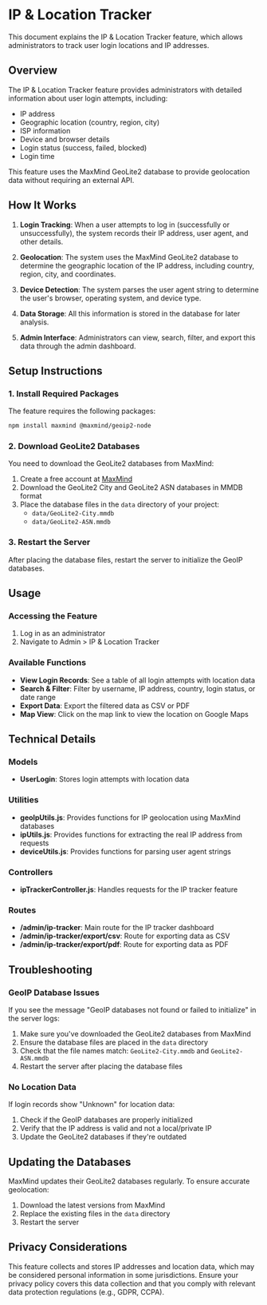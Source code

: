 # IP & Location Tracker

This document explains the IP & Location Tracker feature, which allows administrators to track user login locations and IP addresses.

## Overview

The IP & Location Tracker feature provides administrators with detailed information about user login attempts, including:

- IP address
- Geographic location (country, region, city)
- ISP information
- Device and browser details
- Login status (success, failed, blocked)
- Login time

This feature uses the MaxMind GeoLite2 database to provide geolocation data without requiring an external API.

## How It Works

1. **Login Tracking**: When a user attempts to log in (successfully or unsuccessfully), the system records their IP address, user agent, and other details.

2. **Geolocation**: The system uses the MaxMind GeoLite2 database to determine the geographic location of the IP address, including country, region, city, and coordinates.

3. **Device Detection**: The system parses the user agent string to determine the user's browser, operating system, and device type.

4. **Data Storage**: All this information is stored in the database for later analysis.

5. **Admin Interface**: Administrators can view, search, filter, and export this data through the admin dashboard.

## Setup Instructions

### 1. Install Required Packages

The feature requires the following packages:

```bash
npm install maxmind @maxmind/geoip2-node
```

### 2. Download GeoLite2 Databases

You need to download the GeoLite2 databases from MaxMind:

1. Create a free account at [MaxMind](https://www.maxmind.com/en/geolite2/signup)
2. Download the GeoLite2 City and GeoLite2 ASN databases in MMDB format
3. Place the database files in the `data` directory of your project:
   - `data/GeoLite2-City.mmdb`
   - `data/GeoLite2-ASN.mmdb`

### 3. Restart the Server

After placing the database files, restart the server to initialize the GeoIP databases.

## Usage

### Accessing the Feature

1. Log in as an administrator
2. Navigate to Admin > IP & Location Tracker

### Available Functions

- **View Login Records**: See a table of all login attempts with location data
- **Search & Filter**: Filter by username, IP address, country, login status, or date range
- **Export Data**: Export the filtered data as CSV or PDF
- **Map View**: Click on the map link to view the location on Google Maps

## Technical Details

### Models

- **UserLogin**: Stores login attempts with location data

### Utilities

- **geoIpUtils.js**: Provides functions for IP geolocation using MaxMind databases
- **ipUtils.js**: Provides functions for extracting the real IP address from requests
- **deviceUtils.js**: Provides functions for parsing user agent strings

### Controllers

- **ipTrackerController.js**: Handles requests for the IP tracker feature

### Routes

- **/admin/ip-tracker**: Main route for the IP tracker dashboard
- **/admin/ip-tracker/export/csv**: Route for exporting data as CSV
- **/admin/ip-tracker/export/pdf**: Route for exporting data as PDF

## Troubleshooting

### GeoIP Database Issues

If you see the message "GeoIP databases not found or failed to initialize" in the server logs:

1. Make sure you've downloaded the GeoLite2 databases from MaxMind
2. Ensure the database files are placed in the `data` directory
3. Check that the file names match: `GeoLite2-City.mmdb` and `GeoLite2-ASN.mmdb`
4. Restart the server after placing the database files

### No Location Data

If login records show "Unknown" for location data:

1. Check if the GeoIP databases are properly initialized
2. Verify that the IP address is valid and not a local/private IP
3. Update the GeoLite2 databases if they're outdated

## Updating the Databases

MaxMind updates their GeoLite2 databases regularly. To ensure accurate geolocation:

1. Download the latest versions from MaxMind
2. Replace the existing files in the `data` directory
3. Restart the server

## Privacy Considerations

This feature collects and stores IP addresses and location data, which may be considered personal information in some jurisdictions. Ensure your privacy policy covers this data collection and that you comply with relevant data protection regulations (e.g., GDPR, CCPA).
